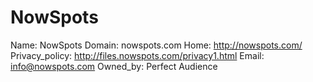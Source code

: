 
# NowSpots

Name: NowSpots
Domain: nowspots.com
Home: http://nowspots.com/
Privacy_policy: http://files.nowspots.com/privacy1.html
Email: info@nowspots.com
Owned_by: Perfect Audience

